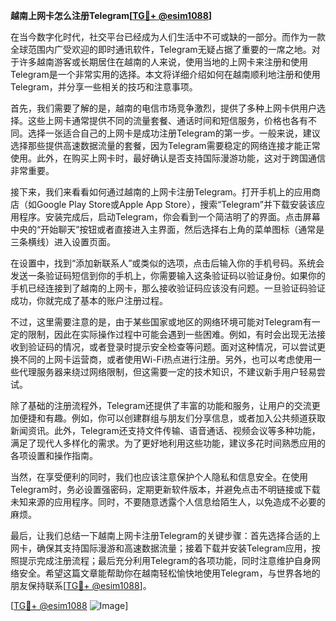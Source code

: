 **越南上网卡怎么注册Telegram[[TG💪+ @esim1088](https://t.me/s/esim1088)]**

在当今数字化时代，社交平台已经成为人们生活中不可或缺的一部分。而作为一款全球范围内广受欢迎的即时通讯软件，Telegram无疑占据了重要的一席之地。对于许多越南游客或长期居住在越南的人来说，使用当地的上网卡来注册和使用Telegram是一个非常实用的选择。本文将详细介绍如何在越南顺利地注册和使用Telegram，并分享一些相关的技巧和注意事项。

首先，我们需要了解的是，越南的电信市场竞争激烈，提供了多种上网卡供用户选择。这些上网卡通常提供不同的流量套餐、通话时间和短信服务，价格也各有不同。选择一张适合自己的上网卡是成功注册Telegram的第一步。一般来说，建议选择那些提供高速数据流量的套餐，因为Telegram需要稳定的网络连接才能正常使用。此外，在购买上网卡时，最好确认是否支持国际漫游功能，这对于跨国通信非常重要。

接下来，我们来看看如何通过越南的上网卡注册Telegram。打开手机上的应用商店（如Google Play Store或Apple App Store），搜索“Telegram”并下载安装该应用程序。安装完成后，启动Telegram，你会看到一个简洁明了的界面。点击屏幕中央的“开始聊天”按钮或者直接进入主界面，然后选择右上角的菜单图标（通常是三条横线）进入设置页面。

在设置中，找到“添加新联系人”或类似的选项，点击后输入你的手机号码。系统会发送一条验证码短信到你的手机上，你需要输入这条验证码以验证身份。如果你的手机已经连接到了越南的上网卡，那么接收验证码应该没有问题。一旦验证码验证成功，你就完成了基本的账户注册过程。

不过，这里需要注意的是，由于某些国家或地区的网络环境可能对Telegram有一定的限制，因此在实际操作过程中可能会遇到一些困难。例如，有时会出现无法接收到验证码的情况，或者登录时提示安全检查等问题。面对这种情况，可以尝试更换不同的上网卡运营商，或者使用Wi-Fi热点进行注册。另外，也可以考虑使用一些代理服务器来绕过网络限制，但这需要一定的技术知识，不建议新手用户轻易尝试。

除了基础的注册流程外，Telegram还提供了丰富的功能和服务，让用户的交流更加便捷和有趣。例如，你可以创建群组与朋友们分享信息，或者加入公共频道获取新闻资讯。此外，Telegram还支持文件传输、语音通话、视频会议等多种功能，满足了现代人多样化的需求。为了更好地利用这些功能，建议多花时间熟悉应用的各项设置和操作指南。

当然，在享受便利的同时，我们也应该注意保护个人隐私和信息安全。在使用Telegram时，务必设置强密码，定期更新软件版本，并避免点击不明链接或下载未知来源的应用程序。同时，不要随意透露个人信息给陌生人，以免造成不必要的麻烦。

最后，让我们总结一下越南上网卡注册Telegram的关键步骤：首先选择合适的上网卡，确保其支持国际漫游和高速数据流量；接着下载并安装Telegram应用，按照提示完成注册流程；最后充分利用Telegram的各项功能，同时注意维护自身网络安全。希望这篇文章能帮助你在越南轻松愉快地使用Telegram，与世界各地的朋友保持联系[[TG💪+ @esim1088](https://t.me/s/esim1088)]。

[[TG💪+ @esim1088](https://t.me/s/esim1088) ![Image](https://i.postimg.cc/4NQfJmqS/Snipaste-2025-05-13-00-14-12.png)]